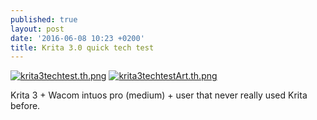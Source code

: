 ```yaml
---
published: true
layout: post
date: '2016-06-08 10:23 +0200'
title: Krita 3.0 quick tech test
---
```

[![krita3techtest.th.png](//cdn.scrot.moe/images/2016/06/08/krita3techtest.th.png)](https://www.scrot.moe/image/D7SX) [![krita3techtestArt.th.png](//cdn.scrot.moe/images/2016/06/08/krita3techtestArt.th.png)](https://www.scrot.moe/image/DB30)

Krita 3 + Wacom intuos pro (medium) + user that never really used Krita before.
